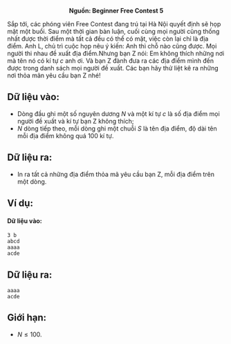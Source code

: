 **<center>Nguồn: Beginner Free Contest 5</center>**

Sắp tới, các phóng viên Free Contest đang trú tại Hà Nội quyết định sẽ họp mặt một buổi. Sau một thời gian bàn luận, cuối cùng mọi người cũng thống nhất được thời điểm mà tất cả đều có thể có mặt, việc còn lại chỉ là địa điểm. Anh L, chủ trì cuộc họp nêu ý kiến: Anh thì chỗ nào cũng được. Mọi người thi nhau đề xuất địa điểm.Nhưng bạn Z nói: Em không thích những nơi mà tên nó có kí tự $c$ anh ơi. Và bạn Z đành đưa ra các địa điểm mình đến được trong danh sách mọi người đề xuất. Các bạn hãy thử liệt kê ra những nơi thỏa mãn yêu cầu bạn Z nhé!

## Dữ liệu vào:
- Dòng đầu ghi một số nguyên dương $N$ và một kí tự $c$ là số địa điểm mọi người đề xuất và kí tự bạn Z không thích;
- $N$ dòng tiếp theo, mỗi dòng ghi một chuỗi $S$ là tên địa điểm, độ dài tên mỗi địa điểm không quá $100$ kí tự.

## Dữ liệu ra:
- In ra tất cả những địa điểm thỏa mã yêu cầu bạn Z, mỗi địa điểm trên một dòng.

## Ví dụ:
#### Dữ liệu vào:
```
3 b
abcd
aaaa
acde
```

## Dữ liệu ra:
```
aaaa
acde
```

## Giới hạn:
- $N ≤ 100$.